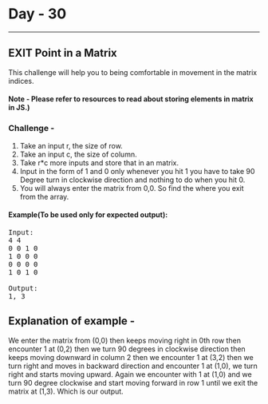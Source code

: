  # Day - 30
---
## EXIT Point in a Matrix
This challenge will help you to being comfortable in movement in the matrix indices.

#### Note - Please refer to resources to read about storing elements in matrix in JS.)

### Challenge - 
1. Take an input r, the size of row.
2. Take an input c, the size of column.
3. Take r*c more inputs and store that in an matrix.
4. Input in the form of 1 and 0 only whenever you hit 1 you have to take 90 Degree
   turn in clockwise direction and nothing to do when you hit 0.
5. You will always enter the matrix from 0,0. So find the where you exit from the array.
#### Example(To be used only for expected output): 
<pre>
Input:
4 4
0 0 1 0
1 0 0 0
0 0 0 0
1 0 1 0

Output:
1, 3
</pre>         
## Explanation of example - 
We enter the matrix from (0,0) then keeps moving right in 0th row then encounter 1 at (0,2) then we turn 90 degrees in clockwise direction then keeps moving downward in column 2 then we encounter 1 at (3,2) then we turn right and moves in backward direction and encounter 1 at (1,0), we turn right and starts moving upward.
Again we encounter with 1 at (1,0) and we turn 90 degree clockwise and start moving forward in row 1 until we exit the matrix at (1,3). Which is our output. 



